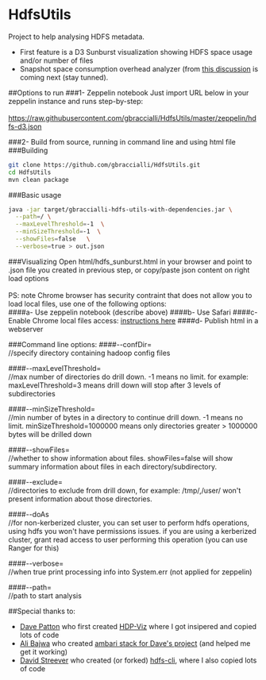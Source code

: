 # HdfsUtils
Project to help analysing HDFS metadata.

- First feature is a D3 Sunburst visualization showing HDFS space usage and/or number of files
- Snapshot space consumption overhead analyzer (from [this discussion](https://community.hortonworks.com/questions/24063/hdfs-snapshot-space-consumption-report.html) is coming next (stay tunned).

##Options to run
###1- Zeppelin notebook
Just import URL below in your zeppelin instance and runs step-by-step:<br/>
<br/>
https://raw.githubusercontent.com/gbraccialli/HdfsUtils/master/zeppelin/hdfs-d3.json

###2- Build from source, running in command line and using html file
###Building
```sh
git clone https://github.com/gbraccialli/HdfsUtils.git
cd HdfsUtils
mvn clean package
````
###Basic usage
```sh
java -jar target/gbraccialli-hdfs-utils-with-dependencies.jar \
  --path=/ \
  --maxLevelThreshold=-1  \
  --minSizeThreshold=-1  \
  --showFiles=false   \
  --verbose=true > out.json  
```
###Visualizing
Open html/hdfs_sunburst.html in your browser and point to  .json file you created in previous step, or copy/paste json content on right load options<br/>
<br/>
PS: note Chrome browser has security contraint that does not allow you to load local files, use one of the following options:<br/>
####a- Use zeppelin notebook (describe above)
####b- Use Safari
####c- Enable Chrome local files access: [instructions here](http://stackoverflow.com/questions/18586921/how-to-launch-html-using-chrome-at-allow-file-access-from-files-mode)
####d- Publish html in a webserver


###Command line options:
####--confDir=<br/>
//specify directory containing hadoop config files

####--maxLevelThreshold=<br/>
//max number of directories do drill down. -1 means no limit. for example: maxLevelThreshold=3 means drill down will stop after 3 levels of subdirectories

####--minSizeThreshold=<br/>
//min number of bytes in a directory to continue drill down. -1 means no limit. minSizeThreshold=1000000 means only directories greater > 1000000 bytes will be drilled down

####--showFiles=<br/>
//whether to show information about files. showFiles=false will show summary information about files in each directory/subdirectory.

####--exclude=<br/>
//directories to exclude from drill down, for example: /tmp/,/user/ won't present information about those directories.

####--doAs<br/>
//for non-kerberized cluster, you can set user to perform hdfs operations, using hdfs you won't have permissions issues. if you are using a kerberized cluster, grant read access to user performing this operation (you can use Ranger for this) 

####--verbose=
<br/>
//when true print processing info into System.err (not applied for zeppelin)

####--path=<br/>
//path to start analysis


##Special thanks to:
- [Dave Patton](https://github.com/dp1140a) who first created [HDP-Viz](https://github.com/dp1140a/HDP-Viz) where I got insipered and copied lots of code
- [Ali Bajwa](https://github.com/abajwa-hw) who created [ambari stack for Dave's project](https://github.com/abajwa-hw/hdpviz) (and helped me get it working)
- [David Streever](https://github.com/dstreev) who created (or forked) [hdfs-cli](https://github.com/dstreev/hdfs-cli), where I also copied lots of code
